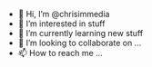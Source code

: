 - 👋 Hi, I’m @chrisimmedia
- 👀 I’m interested in stuff
- 🌱 I’m currently learning new stuff
- 💞️ I’m looking to collaborate on ...
- 📫 How to reach me ...

<!---
chrisimmedia/chrisimmedia is a ✨ special ✨ repository because its `README.md` (this file) appears on your GitHub profile.
You can click the Preview link to take a look at your changes.
--->
